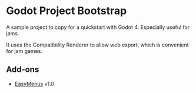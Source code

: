 # Godot Project Bootstrap

A sample project to copy for a quickstart with Godot 4. Especially useful for jams.

It uses the Compatibility Renderer to allow web export, which is convenient for jam games.

## Add-ons

* [EasyMenus](https://godotengine.org/asset-library/asset/1541) v1.0
